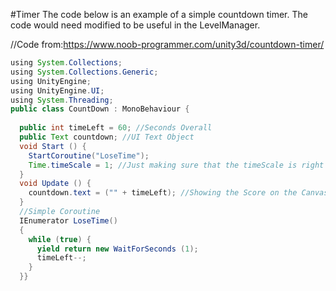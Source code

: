 #Timer
The code below is an example of a simple countdown timer.  The code would need modified to be useful in the LevelManager.  


//Code from:[https://www.noob-programmer.com/unity3d/countdown-timer/ ](https://www.noob-programmer.com/unity3d/countdown-timer/)




```java
using System.Collections;
using System.Collections.Generic;
using UnityEngine;
using UnityEngine.UI;
using System.Threading;
public class CountDown : MonoBehaviour {
  
  public int timeLeft = 60; //Seconds Overall
  public Text countdown; //UI Text Object
  void Start () {
    StartCoroutine("LoseTime");
    Time.timeScale = 1; //Just making sure that the timeScale is right
  }
  void Update () {
    countdown.text = ("" + timeLeft); //Showing the Score on the Canvas
  }
  //Simple Coroutine
  IEnumerator LoseTime()
  {
    while (true) {
      yield return new WaitForSeconds (1);
      timeLeft--; 
    }
  }}
```

